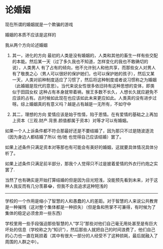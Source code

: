 # 论婚姻

现在所谓的婚姻就是一个欺骗的游戏

婚姻的本质不应该是这样的

我从两个方向论述婚姻

1. 其一，进化的方向
	最初的人类是没有婚姻的，人类和其他的畜生一样有些交配的本能。然后某一天（过了多久我也不知道，怎样变化的我也不敢确切的说），人类男人 有了占有的倾向，他不允许别人和他共享，而那些女人对男人有了敬畏之心（男人可以很好的保护她们，也可以保护她的孩子），然后又某一天，人类对前种制度适应了习惯了，然后将这种制度或者说习惯称之为婚姻（此婚姻是现代的意思）。当代来说女性很多依旧持有这种思想的变体，即类似于田园女权
	这种占有本身就带着祸，猴王多数不长久，人想长久就应避免不应该的占有。古时候如此现在也应该如此未来更应如此。人类真的没有进步过呀。综上婚姻真的有意义吗？越是占有越是一无所有，不如守中

2. 其二，理想的方向
	爱情应该是始于性情，陷于恩情。在有爱情的基础之上再加上资本（三观.财产.背景.颜值都属于资本）对等才可以有婚姻。

如果一个人上诉条件都不符合那最好还是不要结婚了，因为那只不过是随波逐流（因为身边人都结婚了所以 他/她 也觉得自己应该结婚）罢了。

如果上述条件只满足资本对等那也有可能会有美好的婚姻，这就要具体情况具体分析了。

如果上述条件只满足前半部分，那我个人觉得只不过是披着爱情的外衣行约炮之实罢了.

当然了也有确实是开始打算结婚的但是因为目光短浅，没能预先看到未来，对于这种人我反而有几分羡慕😂，但我不会去追求这种短浅的

___
学校的一个作用是缩小了智慧的人和愚蠢的人的差距。对于智慧的人来说公共教育是一种摧残（这对整个集体都是一种损失）（但是鱼和熊掌不可兼得，有时候为了集体的稳定必须舍弃一些东西）

学校里用一些手段强迫那些智慧的人“学习”那些对他们自己毫无用处甚至是有巨大坏处的信息（学校称之为“知识”），然后那些人就把自己的时间浪费了，他们自己的心力也一直在耗损着（其中有很大一部分的人经受不了这种损耗，最后就融入了周围的人群之中）。